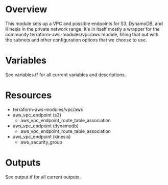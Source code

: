 # Overview

This module sets up a VPC and possible endpoints for S3, DynamoDB, and Kinesis
in the private network range.  It's in itself mostly a wrapper for the
community terraform-aws-modules/vpc/aws module, filling that out with the
subnets and other configuration options that we choose to use.

# Variables

See variables.tf for all current variables and descriptions.

# Resources

- terraform-aws-modules/vpc/aws
- aws_vpc_endpoint (s3)
  - aws_vpc_endpoint_route_table_association
- aws_vpc_endpoint (dynamodb)
  - aws_vpc_endpoint_route_table_association
- aws_vpc_endpoint (kinesis)
  - aws_security_group

# Outputs

See output.tf for all current outputs.

